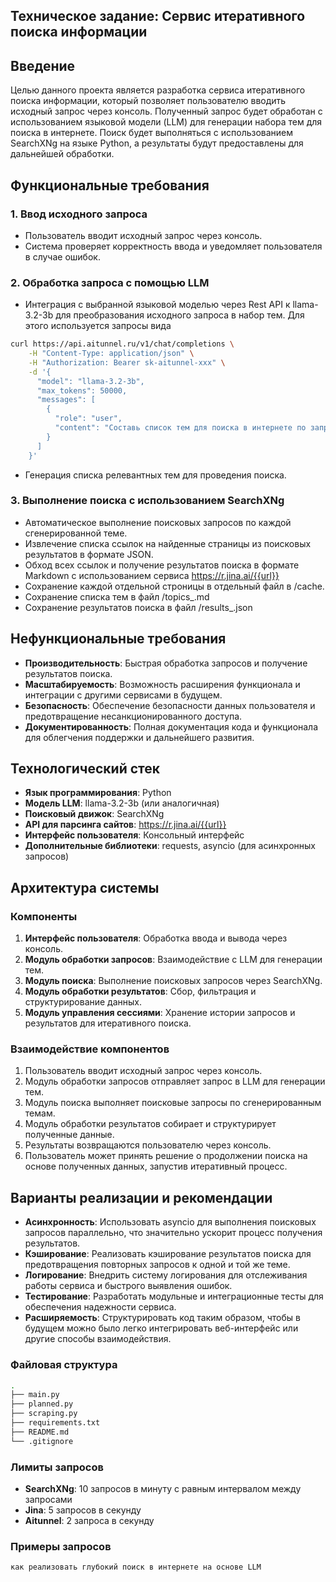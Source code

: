 Техническое задание: Сервис итеративного поиска информации
----------------------------------------------------------

Введение
--------

Целью данного проекта является разработка сервиса итеративного поиска информации, который позволяет пользователю вводить исходный запрос через консоль. Полученный запрос будет обработан с использованием языковой модели (LLM) для генерации набора тем для поиска в интернете. Поиск будет выполняться с использованием SearchXNg на языке Python, а результаты будут предоставлены для дальнейшей обработки.


Функциональные требования
-------------------------

### 1. Ввод исходного запроса

*   Пользователь вводит исходный запрос через консоль.
*   Система проверяет корректность ввода и уведомляет пользователя в случае ошибок.

### 2. Обработка запроса с помощью LLM

*   Интеграция с выбранной языковой моделью через Rest API к llama-3.2-3b для преобразования исходного запроса в набор тем. Для этого используется запросы вида 
```bash
curl https://api.aitunnel.ru/v1/chat/completions \
    -H "Content-Type: application/json" \
    -H "Authorization: Bearer sk-aitunnel-xxx" \
    -d '{
      "model": "llama-3.2-3b",
      "max_tokens": 50000,
      "messages": [
        {
          "role": "user",
          "content": "Составь список тем для поиска в интернете по запросу: {{query}}"
        }
      ]
    }'
```
*   Генерация списка релевантных тем для проведения поиска.

### 3. Выполнение поиска с использованием SearchXNg

*   Автоматическое выполнение поисковых запросов по каждой сгенерированной теме.
*   Извлечение списка ссылок на найденные страницы из поисковых результатов в формате JSON.
*   Обход всех ссылок и получение результатов поиска в формате Markdown с использованием сервиса https://r.jina.ai/{{url}}
*   Сохранение каждой отдельной строницы в отдельный файл в /cache.
*   Сохранение списка тем в файл /topics_<query>.md
*   Сохранение результатов поиска в файл /results_<query>.json

Нефункциональные требования
---------------------------

*   **Производительность**: Быстрая обработка запросов и получение результатов поиска.
*   **Масштабируемость**: Возможность расширения функционала и интеграции с другими сервисами в будущем.
*   **Безопасность**: Обеспечение безопасности данных пользователя и предотвращение несанкционированного доступа.
*   **Документированность**: Полная документация кода и функционала для облегчения поддержки и дальнейшего развития.

Технологический стек
--------------------

*   **Язык программирования**: Python
*   **Модель LLM**: llama-3.2-3b (или аналогичная)
*   **Поисковый движок**: SearchXNg
*   **API для парсинга сайтов**: https://r.jina.ai/{{url}}
*   **Интерфейс пользователя**: Консольный интерфейс
*   **Дополнительные библиотеки**: requests, asyncio (для асинхронных запросов)

Архитектура системы
-------------------

### Компоненты

1.  **Интерфейс пользователя**: Обработка ввода и вывода через консоль.
2.  **Модуль обработки запросов**: Взаимодействие с LLM для генерации тем.
3.  **Модуль поиска**: Выполнение поисковых запросов через SearchXNg.
4.  **Модуль обработки результатов**: Сбор, фильтрация и структурирование данных.
5.  **Модуль управления сессиями**: Хранение истории запросов и результатов для итеративного поиска.

### Взаимодействие компонентов

1.  Пользователь вводит исходный запрос через консоль.
2.  Модуль обработки запросов отправляет запрос в LLM для генерации тем.
3.  Модуль поиска выполняет поисковые запросы по сгенерированным темам.
4.  Модуль обработки результатов собирает и структурирует полученные данные.
5.  Результаты возвращаются пользователю через консоль.
6.  Пользователь может принять решение о продолжении поиска на основе полученных данных, запустив итеративный процесс.

Варианты реализации и рекомендации
----------------------------------

*   **Асинхронность**: Использовать asyncio для выполнения поисковых запросов параллельно, что значительно ускорит процесс получения результатов.
*   **Кэширование**: Реализовать кэширование результатов поиска для предотвращения повторных запросов к одной и той же теме.
*   **Логирование**: Внедрить систему логирования для отслеживания работы сервиса и быстрого выявления ошибок.
*   **Тестирование**: Разработать модульные и интеграционные тесты для обеспечения надежности сервиса.
*   **Расширяемость**: Структурировать код таким образом, чтобы в будущем можно было легко интегрировать веб-интерфейс или другие способы взаимодействия.

### Файловая структура

```bash
.
├── main.py
├── planned.py
├── scraping.py
├── requirements.txt
├── README.md
└── .gitignore
```

### Лимиты запросов

*   **SearchXNg**: 10 запросов в минуту с равным интервалом между запросами
*   **Jina**: 5 запросов в секунду
*   **Aitunnel**: 2 запроса в секунду

### Примеры запросов

`как реализовать глубокий поиск в интернете на основе LLM`
